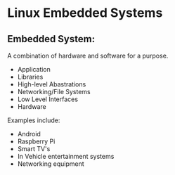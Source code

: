 # Linux Embedded Systems

## Embedded System:
A combination of hardware and software for a purpose.
- Application
- Libraries
- High-level Abastrations
- Networking/File Systems
- Low Level Interfaces
- Hardware

Examples include:
- Android
- Raspberry Pi
- Smart TV's
- In Vehicle entertainment systems
- Networking equipment




